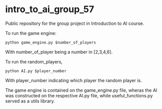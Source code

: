 # intro_to_ai_group_57

Public repository for the group project in Introduction to AI course.

To run the game engine:

```
python game_engine.py $number_of_players
```

With number_of_player being a number in [2,3,4,6].

To run the random_players,

```
python AI.py $player_number
```

With player_number indicating which player the random player is.

The game engine is contained on the game_engine.py file, wheras the AI was constructed on the respective AI.py file, while useful_functions.py served as a utils library.
